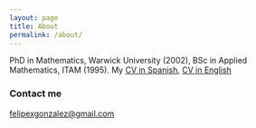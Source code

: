 ```yaml
---
layout: page
title: About
permalink: /about/
---
```


PhD in Mathematics, Warwick University (2002), BSc in Applied Mathematics, ITAM (1995). My [CV in Spanish](https://dl.dropboxusercontent.com/u/161342/cv_fg.pdf?dl=1),
[CV in English](https://dl.dropboxusercontent.com/u/161342/cv_fg_english.pdf?dl=1)

### Contact me

[felipexgonzalez@gmail.com](mailto:felipexgonzalez@gmail.com)